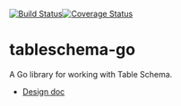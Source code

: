 [![Build Status](https://travis-ci.org/frictionlessdata/tableschema-go.svg?branch=master)](https://travis-ci.org/frictionlessdata/tableschema-go)[![Coverage Status](https://coveralls.io/repos/github/frictionlessdata/tableschema-go/badge.svg?branch=master)](https://coveralls.io/github/frictionlessdata/tableschema-go?branch=master)

# tableschema-go
A Go library for working with Table Schema.

* [Design doc](https://goo.gl/ExQbi6)